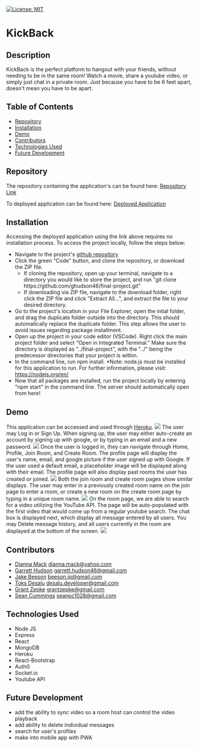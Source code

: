 [![License: MIT](https://img.shields.io/badge/License-MIT-yellow.svg)](https://opensource.org/licenses/MIT)
# KickBack

## Description
KickBack is the perfect platform to hangout with your friends, without needing to be in the same room! Watch a movie, share a youtube video, or simply just chat in a private room.
Just because you have to be 6 feet apart, doesn't mean you have to be apart.
## Table of Contents

  - [Repository](#Repository)
  - [Installation](#Installation)
  - [Demo](#Demo)
  - [Contributors](#Contributors)
  - [Technologies Used](#Technologies&nbsp;Used)
  - [Future Development](#Future&nbsp;Development)

## Repository
The repository containing the application's can be found here:
[Repository Link](https://github.com/ghudson46/final-project)

To deployed application can be found here:
[Deployed Application](https://project-3-kickback.herokuapp.com/)

## Installation
  Accessing the deployed application using the link above requires no installation process. To access the project locally, follow the steps below:
  * Navigate to the project's [github repository](https://github.com/ghudson46/final-project)
  * Click the green "Code" button, and clone the repository, or download the ZIP file.
    * If cloning the repository, open up your terminal, navigate to a directory you would like to store the project, and run "git clone ht<span>tps://github.com/ghudson46/final-project.git"
    * If downloading via ZIP file, navigate to the download folder, right click the ZIP file and click "Extract All...", and extract the file to your desired directory.
  * Go to the project's location in your File Explorer, open the intial folder, and drag the duplicate folder outside into the directory. This should automatically replace the duplicate folder. This step allows the user to avoid issues regarding package installment.
  * Open up the project in your code editor (VSCode). Right click the main project folder and select "Open in Integrated Terminal." Make sure the directory is displayed as "../final-project", with the "../" being the predecessor directories that your project is within.
  * In the command line, run npm install. *Note: node.js must be installed for this application to run. For further information, please visit: https://nodejs.org/en/ 
  * Now that all packages are installed, run the project locally by entering "npm start" in the command line. The server should automatically open from here!



## Demo
This application can be accessed and used through [Heroku](https://project-3-kickback.herokuapp.com/).
![](./client/src/img/Demo1.png)
The user may Log in or Sign Up. When signing up, the user may either auto-create an account by signing up with google, or by typing in an email and a new password.
![](./client/src/img/Demo2.png)
Once the user is logged in, they can navigate through Home, Profile, Join Room, and Create Room. The profile page will display the user's name, email, and google picture if the user signed up with Google. If the user used a default email, a placeholder image will be displayed along with their email. The profile page will also display past rooms the user has created or joined.
![](./client/src/img/Demo3.png)
Both the join room and create room pages show similar displays. The user may enter in a previously created room name on the join page to enter a room, or create a new room on the create room page by typing in a unique room name.
![](./client/src/img/Demo4.png)
On the room page, we are able to search for a video utilizing the YouTube API. The page will be auto-populated with the first video that would come up from a regular youtube search. The chat box is displayed next, which display all message entered by all users. You may Delete message history, and all users currently in the room are displayed at the bottom of the screen.
![](./client/src/img/Demo5.png)


## Contributors
* [Dianna Mack](https://github.com/dmack095-07) dianna.mack@yahoo.com
* [Garrett Hudson](https://github.com/ghudson46) garrett.hudson46@gmail.com
* [Jake Beeson](https://github.com/jpbeeson) beeson.jp@gmail.com
* [Toks Desalu](https://github.com/desalu) desalu.developer@gmail.com
* [Grant Zepke](https://github.com/23gzepke) grantzepke@gmail.com
* [Sean Cummings](https://github.com/SeanPCummings) seanpc1028@gmail.com

## Technologies Used
* Node JS
* Express
* React
* MongoDB
* Heroku
* React-Bootstrap
* Auth0
* Socket.io
* Youtube API

## Future Development
* add the ability to sync video so a room host can control the video playback
* add ability to delete individual messages
* search for user's profiles
* make into mobile app with PWA

